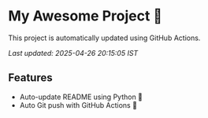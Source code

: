 # My Awesome Project 🚀

This project is automatically updated using GitHub Actions.

_Last updated: 2025-04-26 20:15:05 IST_

## Features
- Auto-update README using Python 🐍
- Auto Git push with GitHub Actions 🤖
